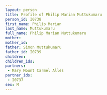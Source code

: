 ```yaml
---
layout: person
title: Profile of Philip Marian Muttukumaru
person_id: I0738
first_name: Philip Marian
last_name: Muttukumaru
full_name: Philip Marian Muttukumaru
mother: 
mother_id: 
father: Simon Muttukumaru
father_id: I0739
children:
children_ids:
partners:
 - Mary Mount Carmel Alles
partner_ids:
 - I0737
sex: M
---
```


